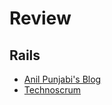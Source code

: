 # Review

## Rails

* [Anil Punjabi's Blog][anil-punjabi]
* [Technoscrum][technoscrum]

[technoscrum]: http://www.technoscrum.blogspot.in/2013/07/ruby-on-rails-interview-questions.html 
[anil-punjabi]: http://anilpunjabi.tumblr.com/post/25948339235/ruby-and-rails-interview-questions-and-answers 

